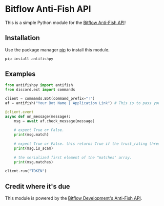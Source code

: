# Bitflow Anti-Fish API
This is a simple Python module for the [Bitflow Anti-Fish API](https://anti-fish.bitflow.dev/)!

## Installation
Use the package manager [pip](https://pypi.org/project/antifishpy/) to install this module.

```bash
pip install antifishpy
```

## Examples

```python
from antifishpy import antifish
from discord.ext import commands

client = commands.Bot(command_prefix="!")
af = antifish("Your Bot Name | Application Link") # This is to pass your application name as the User-Agent header.

@client.event
async def on_message(message):
	msg = await af.check_message(message)
	
	# expect True or False.
	print(msg.match)
	
	# expect True or False. this returns True if the trust_rating threshold is >= 0.95.
	print(msg.is_scam)
	
	# the serialized first element of the "matches" array.
	print(msg.matches)
	
client.run("TOKEN")
```

## Credit where it's due

This module is powered by the [Bitflow Development's Anti-Fish API](https://anti-fish.bitflow.dev/).
